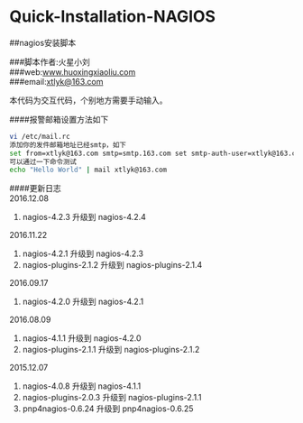 # Quick-Installation-NAGIOS
  
##nagios安装脚本
  
###脚本作者:火星小刘   
###web:www.huoxingxiaoliu.com   
###email:xtlyk@163.com  
  
本代码为交互代码，个别地方需要手动输入。  
  
####报警邮箱设置方法如下  
  
```bash
vi /etc/mail.rc  
添加你的发件邮箱地址已经smtp，如下  
set from=xtlyk@163.com smtp=smtp.163.com set smtp-auth-user=xtlyk@163.com smtp-auth-password=000000 smtp-auth=login  
可以通过一下命令测试  
echo "Hello World" | mail xtlyk@163.com  
```  
  
####更新日志  
2016.12.08  
1. nagios-4.2.3			升级到	nagios-4.2.4
  
2016.11.22   
1. nagios-4.2.1			升级到	nagios-4.2.3   
2. nagios-plugins-2.1.2		升级到	nagios-plugins-2.1.4  
  
2016.09.17  
1. nagios-4.2.0		 	升级到	nagios-4.2.1   

2016.08.09   
1. nagios-4.1.1			升级到	nagios-4.2.0  
2. nagios-plugins-2.1.1	升级到	nagios-plugins-2.1.2  
  
2015.12.07  
1. nagios-4.0.8			升级到	nagios-4.1.1  
2. nagios-plugins-2.0.3	升级到	nagios-plugins-2.1.1  
3. pnp4nagios-0.6.24	升级到	pnp4nagios-0.6.25  
